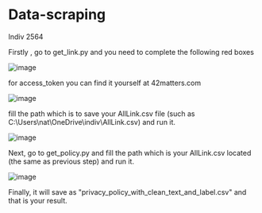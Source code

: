 # Data-scraping
Indiv 2564

Firstly , go to get_link.py and you need to complete the following red boxes 


![image](https://user-images.githubusercontent.com/77728605/148635090-fc1cd941-1921-43be-8cf9-7159428f98ca.png)

for access_token you can find it yourself at 42matters.com

![image](https://user-images.githubusercontent.com/77728605/148635229-f2018d7c-70f9-4d69-945a-6b4ab1728df7.png)

fill the path which is to save your AllLink.csv file (such as C:\Users\nat\OneDrive\indiv\AllLink.csv) and run it.

![image](https://user-images.githubusercontent.com/77728605/148635259-617bd093-6b91-4760-9266-6c95d0d6b6ac.png)




Next, go to get_policy.py and fill the path which is your AllLink.csv located (the same as previous step) and run it.

![image](https://user-images.githubusercontent.com/77728605/148635466-c48e61ba-e329-456c-a385-2870ee118f33.png)

Finally, it will save as "privacy_policy_with_clean_text_and_label.csv" and that is your result.
